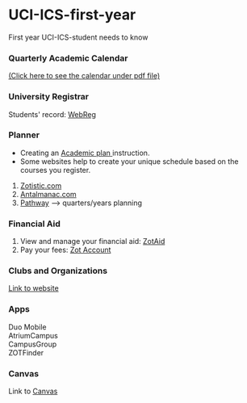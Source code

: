 # UCI-ICS-first-year
First year UCI-ICS-student needs to know

### Quarterly Academic Calendar

[(Click here to see the calendar under pdf file)](https://reg.uci.edu/calendars/quarterly/2024-2025/calendar24-25.pdf)

### University Registrar

Students' record: [WebReg](https://www.reg.uci.edu/)

### Planner
- Creating an [Academic plan ](https://ics.uci.edu/academics/undergraduate-academic-advising/creating-an-academic-plan/) instruction.
- Some websites help to create your unique schedule based on the courses you register.
1. [Zotistic.com](https://zotistics.com/)
2. [Antalmanac.com](Antalmanac.com)
3. [Pathway](https://www.anteaterpathway.com/) --> quarters/years planning

### Financial Aid

1. View and manage your financial aid: [ZotAid](https://www.ofas.uci.edu/login.php)
2. Pay your fees: [Zot Account](https://zotaccount.uci.edu/login.jsp)

### Clubs and Organizations

[Link to website](https://ics.uci.edu/student-experience/clubs-organizations/)

### Apps

Duo Mobile  
AtriumCampus  
CampusGroup  
ZOTFinder

### Canvas

Link to [Canvas](https://canvas.eee.uci.edu/)

